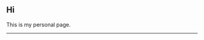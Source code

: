
## Hi

This is my personal page.

--- 

<!-- <center>

[Google Scholar](https://scholar.google.com/citations?user=AcIMYDMAAAAJ) | [Bilibili](https://space.bilibili.com/336230847)

</center> -->